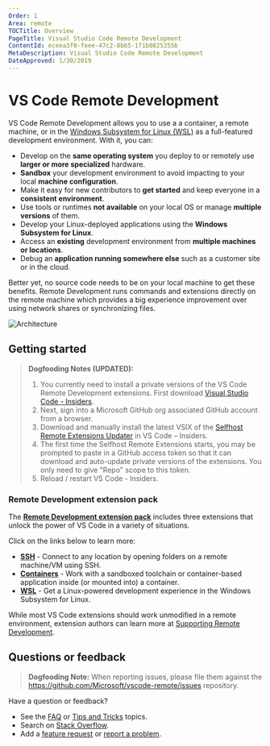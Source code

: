```yaml
---
Order: 1
Area: remote
TOCTitle: Overview
PageTitle: Visual Studio Code Remote Development
ContentId: eceea3f0-feee-47c2-8b65-1f1b0825355b
MetaDescription: Visual Studio Code Remote Development
DateApproved: 1/30/2019
---
```

# VS Code Remote Development

VS Code Remote Development allows you to use a a container, a remote machine, or in the [Windows Subsystem for Linux (WSL)](https://docs.microsoft.com/en-us/windows/wsl) as a full-featured development environment. With it, you can:

- Develop on the **same operating system** you deploy to or remotely use **larger or more specialized** hardware.
- **Sandbox** your development environment to avoid impacting to your local **machine configuration**.
- Make it easy for new contributors to **get started** and keep everyone in a **consistent environment**.
- Use tools or runtimes **not available** on your local OS or manage **multiple versions** of them.
- Develop your Linux-deployed applications using the **Windows Subsystem for Linux**.
- Access an **existing** development environment from **multiple machines or locations**.
- Debug an **application running somewhere else** such as a customer site or in the cloud.

Better yet, no source code needs to be on your local machine to get these benefits. Remote Development runs commands and extensions directly on the remote machine which provides a big experience improvement over using network shares or synchronizing files.

![Architecture](images/remote-overview/architecture.png)

## Getting started

> **Dogfooding Notes (UPDATED):**
> 1. You currently need to install a private versions of the VS Code Remote Development extensions. First download [Visual Studio Code - Insiders](https://code.visualstudio.com/insiders).
> 2. Next, sign into a Microsoft GitHub org associated GitHub account from a browser.
> 3. Download and manually install the latest VSIX of the [Selfhost Remote Extensions Updater](https://aka.ms/vscode-remote/download/extension) in VS Code – Insiders.
> 4. The first time the Selfhost Remote Extensions starts, you may be prompted to paste in a GitHub access token so that it can download and auto-update private versions of the extensions. You only need to give "Repo" scope to this token.
> 5. Reload / restart VS Code - Insiders.

### Remote Development extension pack

The **[Remote Development extension pack](https://aka.ms/vscode-remote/download/extension)** includes three extensions that unlock the power of VS Code in a variety of situations.

Click on the links below to learn more:

- **[SSH](/docs/remote/ssh.md)** - Connect to any location by opening folders on a remote machine/VM using SSH.
- **[Containers](/docs/remote/containers.md)** - Work with a sandboxed toolchain or container-based application inside (or mounted into) a container.
- **[WSL](/docs/remote/wsl.md)** - Get a Linux-powered development experience in the Windows Subsystem for Linux.

While most VS Code extensions should work unmodified in a remote environment, extension authors can learn more at [Supporting Remote Development](/api/advanced-topics/remote-extensions.md).

## Questions or feedback

> **Dogfooding Note:**  When reporting issues, please file them against the https://github.com/Microsoft/vscode-remote/issues repository.

Have a question or feedback?

- See the [FAQ](/docs/remote/faq.md) or [Tips and Tricks](https://aka.ms/vscode-remote/troubleshooting) topics.
- Search on [Stack Overflow](https://stackoverflow.com/questions/tagged/vscode).
- Add a [feature request](https://aka.m/vscode-remote/feature-requests) or [report a problem](https://aka.ms/vscode-remote/issues/new).
